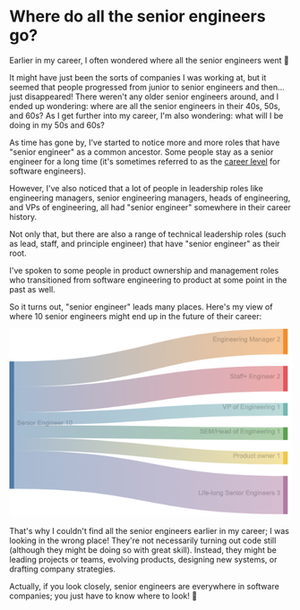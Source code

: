 

# Where do all the senior engineers go?

Earlier in my career, I often wondered where all the senior engineers went 🤔

It might have just been the sorts of companies I was working at, but it seemed that people progressed from junior to senior engineers and then&#x2026;just disappeared! There weren't any older senior engineers around, and I ended up wondering: where are all the senior engineers in their 40s, 50s, and 60s? As I get further into my career, I'm also wondering: what will I be doing in my 50s and 60s?

As time has gone by, I've started to notice more and more roles that have "senior engineer" as a common ancestor. Some people stay as a senior engineer for a long time (it's sometimes referred to as the [career level](https://staffeng.com/guides/overview-overview/) for software engineers).

However, I've also noticed that a lot of people in leadership roles like engineering managers, senior engineering managers, heads of engineering, and VPs of engineering, all had "senior engineer" somewhere in their career history.

Not only that, but there are also a range of technical leadership roles (such as lead, staff, and principle engineer) that have "senior engineer" as their root.

I've spoken to some people in product ownership and management roles who transitioned from software engineering to product at some point in the past as well.

So it turns out, "senior engineer" leads many places. Here's my view of where 10 senior engineers might end up in the future of their career:

![img](where-do-all-the-senior-engineers-go.png)

That's why I couldn't find all the senior engineers earlier in my career; I was looking in the wrong place! They're not necessarily turning out code still (although they might be doing so with great skill). Instead, they might be leading projects or teams, evolving products, designing new systems, or drafting company strategies.

Actually, if you look closely, senior engineers are everywhere in software companies; you just have to know where to look! 👀

